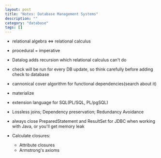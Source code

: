 ```yaml
---
layout: post
title: "Notes: Database Management Systems"
description: ""
category: "database"
tags: []
---
```


- relational algebra <=> relational calculus
- procedural = imperative
- Datalog adds recursion which relational calculus can't do
- check will be run for every DB update, so think carefully before adding check to database
- cannonical cover algorithm for functional dependencies(search about it)
- materialize
- extension language for SQL(PL/SQL, PL/pgSQL)
- Lossless joins; Dependency preservation; Redundancy Avoidance
- always close PreparedStatement and ResultSet for JDBC when working with Java, or you'll get memory leak
- Calculate closures:

    - Attribute closures
    - Armstrong's axioms
